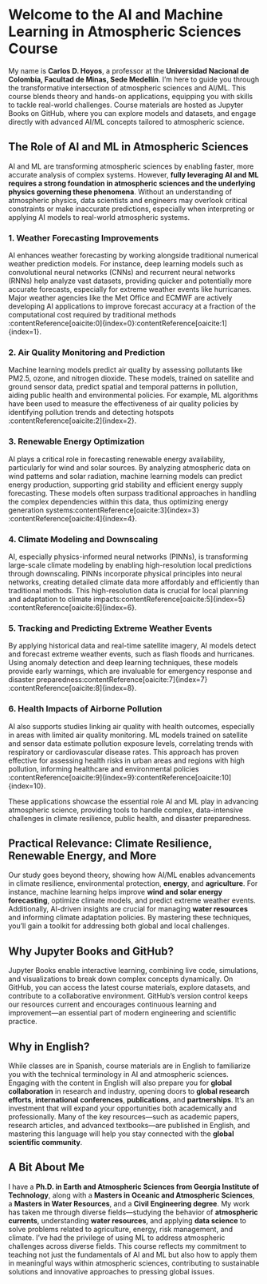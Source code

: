 # Welcome to the AI and Machine Learning in Atmospheric Sciences Course

My name is **Carlos D. Hoyos**, a professor at the **Universidad Nacional de Colombia, Facultad de Minas, Sede Medellín**. I’m here to guide you through the transformative intersection of atmospheric sciences and AI/ML. This course blends theory and hands-on applications, equipping you with skills to tackle real-world  challenges. Course materials are hosted as Jupyter Books on GitHub, where you can explore models and datasets, and engage directly with advanced AI/ML concepts tailored to atmospheric science.

## The Role of AI and ML in Atmospheric Sciences

AI and ML are transforming atmospheric sciences by enabling faster, more accurate analysis of complex systems. However, **fully leveraging AI and ML requires a strong foundation in atmospheric sciences and the underlying physics governing these phenomena**. Without an understanding of atmospheric physics, data scientists and engineers may overlook critical constraints or make inaccurate predictions, especially when interpreting or applying AI models to real-world atmospheric systems.

### 1. Weather Forecasting Improvements
AI enhances weather forecasting by working alongside traditional numerical weather prediction models. For instance, deep learning models such as convolutional neural networks (CNNs) and recurrent neural networks (RNNs) help analyze vast datasets, providing quicker and potentially more accurate forecasts, especially for extreme weather events like hurricanes. Major weather agencies like the Met Office and ECMWF are actively developing AI applications to improve forecast accuracy at a fraction of the computational cost required by traditional methods&#8203;:contentReference[oaicite:0]{index=0}&#8203;:contentReference[oaicite:1]{index=1}.

### 2. Air Quality Monitoring and Prediction
Machine learning models predict air quality by assessing pollutants like PM2.5, ozone, and nitrogen dioxide. These models, trained on satellite and ground sensor data, predict spatial and temporal patterns in pollution, aiding public health and environmental policies. For example, ML algorithms have been used to measure the effectiveness of air quality policies by identifying pollution trends and detecting hotspots&#8203;:contentReference[oaicite:2]{index=2}.

### 3. Renewable Energy Optimization
AI plays a critical role in forecasting renewable energy availability, particularly for wind and solar sources. By analyzing atmospheric data on wind patterns and solar radiation, machine learning models can predict energy production, supporting grid stability and efficient energy supply forecasting. These models often surpass traditional approaches in handling the complex dependencies within this data, thus optimizing energy generation systems&#8203;:contentReference[oaicite:3]{index=3}&#8203;:contentReference[oaicite:4]{index=4}.

### 4. Climate Modeling and Downscaling
AI, especially physics-informed neural networks (PINNs), is transforming large-scale climate modeling by enabling high-resolution local predictions through downscaling. PINNs incorporate physical principles into neural networks, creating detailed climate data more affordably and efficiently than traditional methods. This high-resolution data is crucial for local planning and adaptation to climate impacts&#8203;:contentReference[oaicite:5]{index=5}&#8203;:contentReference[oaicite:6]{index=6}.

### 5. Tracking and Predicting Extreme Weather Events
By applying historical data and real-time satellite imagery, AI models detect and forecast extreme weather events, such as flash floods and hurricanes. Using anomaly detection and deep learning techniques, these models provide early warnings, which are invaluable for emergency response and disaster preparedness&#8203;:contentReference[oaicite:7]{index=7}&#8203;:contentReference[oaicite:8]{index=8}.

### 6. Health Impacts of Airborne Pollution
AI also supports studies linking air quality with health outcomes, especially in areas with limited air quality monitoring. ML models trained on satellite and sensor data estimate pollution exposure levels, correlating trends with respiratory or cardiovascular disease rates. This approach has proven effective for assessing health risks in urban areas and regions with high pollution, informing healthcare and environmental policies&#8203;:contentReference[oaicite:9]{index=9}&#8203;:contentReference[oaicite:10]{index=10}.

These applications showcase the essential role AI and ML play in advancing atmospheric science, providing tools to handle complex, data-intensive challenges in climate resilience, public health, and disaster preparedness.

## Practical Relevance: Climate Resilience, Renewable Energy, and More

Our study goes beyond theory, showing how AI/ML enables advancements in climate resilience, environmental protection, **energy**, and **agriculture**. For instance, machine learning helps improve **wind and solar energy forecasting**, optimize climate models, and predict extreme weather events. Additionally, AI-driven insights are crucial for managing **water resources** and informing climate adaptation policies. By mastering these techniques, you’ll gain a toolkit for addressing both global and local challenges.

## Why Jupyter Books and GitHub?

Jupyter Books enable interactive learning, combining live code, simulations, and visualizations to break down complex concepts dynamically. On GitHub, you can access the latest course materials, explore datasets, and contribute to a collaborative environment. GitHub’s version control keeps our resources current and encourages continuous learning and improvement—an essential part of modern engineering and scientific practice.

## Why in English?

While classes are in Spanish, course materials are in English to familiarize you with the technical terminology in AI and atmospheric sciences. Engaging with the content in English will also prepare you for **global collaboration** in research and industry, opening doors to  **global research efforts**, **international conferences**, **publications**, and **partnerships**. It’s an investment that will expand your opportunities both academically and professionally. Many of the key resources—such as academic papers, research articles, and advanced textbooks—are published in English, and mastering this language will help you stay connected with the **global scientific community**.

## A Bit About Me

I have a **Ph.D. in Earth and Atmospheric Sciences from Georgia Institute of Technology**, along with a **Masters in Oceanic and Atmospheric Sciences**, a **Masters in Water Resources**, and a **Civil Engineering degree**. My work has taken me through diverse fields—studying the behavior of **atmospheric currents**, understanding **water resources**, and applying **data science** to solve problems related to agriculture, energy, risk management, and climate. I’ve had the privilege of using ML to address atmospheric challenges across diverse fields. This course reflects my commitment to teaching not just the fundamentals of AI and ML but also how to apply them in meaningful ways within atmospheric sciences, contributing to sustainable solutions and innovative approaches to pressing global issues.


```{tableofcontents}
```
